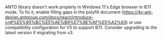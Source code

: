 ANTD library doesn't work properly in Windows 11's Edge browser in IE11 mode. To fix it, enable filling gaps in the polyfill document (<https://4x-ant-design.antgroup.com/docs/react/introduce-cn#%E5%85%BC%E5%AE%B9%E7%8E%AF%E5%A2%83>) or use compatibility configuration for V5 to support IE11. Consider upgrading to the latest version if migrating from v3.
